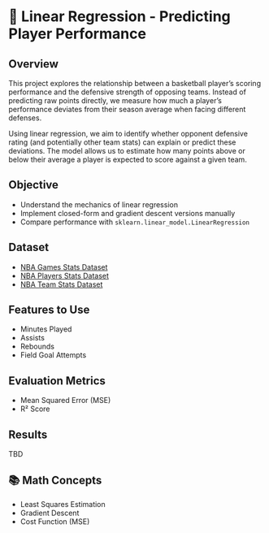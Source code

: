 # 🏀 Linear Regression - Predicting Player Performance

## Overview
This project explores the relationship between a basketball player’s scoring performance and the defensive strength of opposing teams. Instead of predicting raw points directly, we measure how much a player’s performance deviates from their season average when facing different defenses.

Using linear regression, we aim to identify whether opponent defensive rating (and potentially other team stats) can explain or predict these deviations. The model allows us to estimate how many points above or below their average a player is expected to score against a given team.

## Objective
- Understand the mechanics of linear regression
- Implement closed-form and gradient descent versions manually
- Compare performance with `sklearn.linear_model.LinearRegression`

## Dataset
- [NBA Games Stats Dataset](https://www.kaggle.com/datasets/nathanlauga/nba-games/data)
- [NBA Players Stats Dataset](https://www.kaggle.com/datasets/justinas/nba-players-data)
- [NBA Team Stats Dataset](https://www.kaggle.com/datasets/bluedreamv1b3/nba-teams-stat-2000-2023)

## Features to Use
- Minutes Played
- Assists
- Rebounds
- Field Goal Attempts

## Evaluation Metrics
- Mean Squared Error (MSE)
- R² Score

## Results
TBD

## 📚 Math Concepts
- Least Squares Estimation
- Gradient Descent
- Cost Function (MSE)
